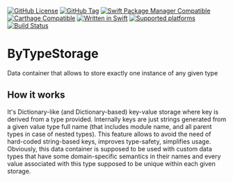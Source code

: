 [![GitHub License](https://img.shields.io/github/license/XCEssentials/ByTypeStorage.svg?longCache=true)](LICENSE)
[![GitHub Tag](https://img.shields.io/github/tag/XCEssentials/ByTypeStorage.svg?longCache=true)](https://github.com/XCEssentials/ByTypeStorage/tags)
[![Swift Package Manager Compatible](https://img.shields.io/badge/SPM-compatible-brightgreen.svg?longCache=true)](Package.swift)
[![Carthage Compatible](https://img.shields.io/badge/Carthage-compatible-brightgreen.svg?longCache=true)](https://github.com/Carthage/Carthage)
[![Written in Swift](https://img.shields.io/badge/Swift-5.0-orange.svg?longCache=true)](https://swift.org)
[![Supported platforms](https://img.shields.io/badge/platforms-macOS%20%7C%20iOS%20%7C%20tvOS%20%7C%20watchOS%20%7C%20Linux-blue.svg?longCache=true)](Package.swift)
[![Build Status](https://travis-ci.com/XCEssentials/ByTypeStorage.svg?branch=master)](https://travis-ci.com/XCEssentials/ByTypeStorage)

# ByTypeStorage

Data container that allows to store exactly one instance of any given type



## How it works

It's Dictionary-like (and Dictionary-based) key-value storage where key is derived from a type provided. Internally keys are just strings generated from a given value type full name (that includes module name, and all parent types in case of nested types). This feature allows to avoid the need of hard-coded string-based keys, improves type-safety, simplifies usage. Obviously, this data container is supposed to be used with custom data types that have some domain-specific semantics in their names and every value associated with this type supposed to be unique within each given storage.